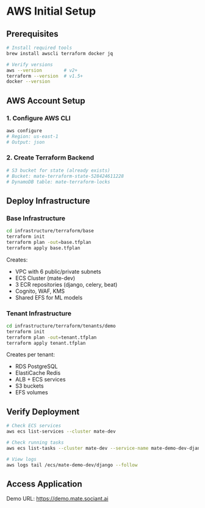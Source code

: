 # AWS Initial Setup

## Prerequisites

```bash
# Install required tools
brew install awscli terraform docker jq

# Verify versions
aws --version        # v2+
terraform --version  # v1.5+
docker --version
```

## AWS Account Setup

### 1. Configure AWS CLI
```bash
aws configure
# Region: us-east-1
# Output: json
```

### 2. Create Terraform Backend
```bash
# S3 bucket for state (already exists)
# Bucket: mate-terraform-state-528424611228
# DynamoDB table: mate-terraform-locks
```

## Deploy Infrastructure

### Base Infrastructure
```bash
cd infrastructure/terraform/base
terraform init
terraform plan -out=base.tfplan
terraform apply base.tfplan
```

Creates:
- VPC with 6 public/private subnets
- ECS Cluster (mate-dev)
- 3 ECR repositories (django, celery, beat)
- Cognito, WAF, KMS
- Shared EFS for ML models

### Tenant Infrastructure
```bash
cd infrastructure/terraform/tenants/demo
terraform init
terraform plan -out=tenant.tfplan
terraform apply tenant.tfplan
```

Creates per tenant:
- RDS PostgreSQL
- ElastiCache Redis
- ALB + ECS services
- S3 buckets
- EFS volumes

## Verify Deployment

```bash
# Check ECS services
aws ecs list-services --cluster mate-dev

# Check running tasks
aws ecs list-tasks --cluster mate-dev --service-name mate-demo-dev-django

# View logs
aws logs tail /ecs/mate-demo-dev/django --follow
```

## Access Application

Demo URL: https://demo.mate.sociant.ai
